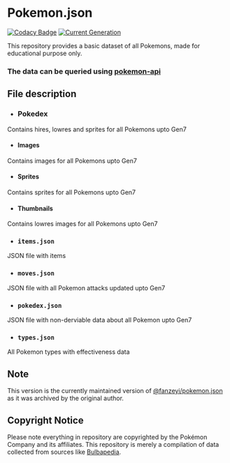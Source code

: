 # Pokemon.json

[![Codacy Badge](https://api.codacy.com/project/badge/Grade/12aa5fbacc55418a9f5fc783a3c20469)](https://app.codacy.com/manual/purukitto/pokemon-data.json?utm_source=github.com&utm_medium=referral&utm_content=Purukitto/pokemon-data.json&utm_campaign=Badge_Grade_Dashboard)
[![Current Generation](https://img.shields.io/badge/Generation-Updating_to_8-red)]()

This repository provides a basic dataset of all Pokemons, made for educational purpose only.

### The data can be queried using [pokemon-api](https://github.com/Purukitto/pokemon-api)

## File description

- ### Pokedex
Contains hires, lowres and sprites for all Pokemons upto Gen7
 - #### Images
 Contains images for all Pokemons upto Gen7

 - #### Sprites
 Contains sprites for all Pokemons upto Gen7

 - #### Thumbnails
 Contains lowres images for all Pokemons upto Gen7

- ### `items.json`
JSON file with items

- ### `moves.json`
JSON file with all Pokemon attacks updated upto Gen7

- ### `pokedex.json`
JSON file with non-derviable data about all Pokemon upto Gen7

- ### `types.json`
All Pokemon types with effectiveness data

## Note
This version is the currently maintained version of [@fanzeyi/pokemon.json](https://github.com/fanzeyi/pokemon.json) as it was archived by the original author.

## Copyright Notice

Please note everything in repository are copyrighted by the Pokémon Company and its affiliates.
This repository is merely a compilation of data collected from sources like [Bulbapedia](https://bulbapedia.bulbagarden.net/wiki/Main_Page).
